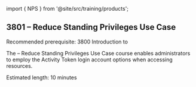 import { NPS } from '@site/src/training/products';

## 3801 <NPS /> – Reduce Standing Privileges Use Case

Recommended prerequisite: 3800 Introduction to <NPS />

The <NPS /> – Reduce Standing Privileges Use Case course enables administrators to employ the Activity Token login account options when accessing resources.

Estimated length: 10 minutes
